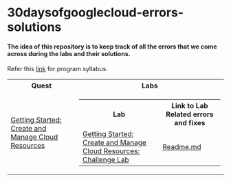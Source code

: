 # 30daysofgooglecloud-errors-solutions
#### The idea of this repository is to keep track of all the errors that we come across during the labs and their solutions.

Refer this [link](https://events.withgoogle.com/30daysofgooglecloud/program-syllabus/#content) for program syllabus.    
<table style="width:100%">
   <tr>
      <th>Quest</th>
      <th>Labs</th>
   </tr>
   <tr>
      <td><a href="https://google.qwiklabs.com/quests/120">Getting Started: Create and Manage Cloud Resources</a></td>
      <td>
         <table>
            <tr>
               <th> Lab </th>
               <th> Link to Lab Related errors and fixes </th>
            </tr>
            <tr>
               <td><a href="https://google.qwiklabs.com/focuses/10258?parent=catalog">Getting Started: Create and Manage Cloud Resources: Challenge Lab </a></td>
               <td><a href="https://github.com/mangipudiprashanth7/30DoGC-errors-fixes/blob/main/Track-1_Skill-1/README.md">Readme.md</a></td>
            </tr>
         </table>
      </td>
   </tr>
                  
   </table>

